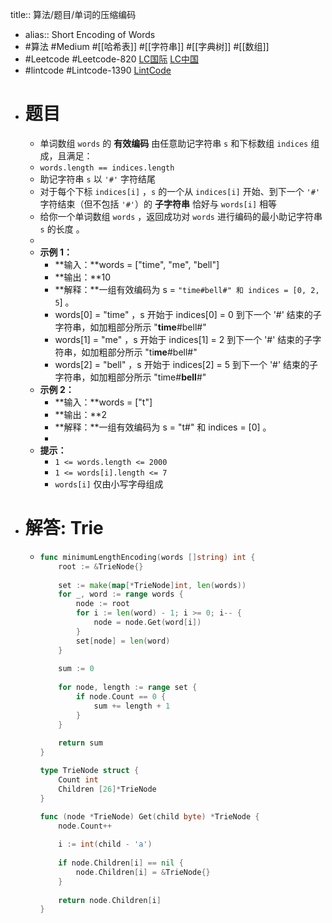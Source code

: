 title:: 算法/题目/单词的压缩编码
- alias:: Short Encoding of Words
- #算法 #Medium #[[哈希表]] #[[字符串]] #[[字典树]] #[[数组]]
- #Leetcode #Leetcode-820 [LC国际](https://leetcode.com/problems/short-encoding-of-words/) [LC中国](https://leetcode-cn.com/problems/short-encoding-of-words/)
- #lintcode #Lintcode-1390 [LintCode](https://www.lintcode.com/problem/1390/)
- # 题目
	- 单词数组 `words` 的 **有效编码** 由任意助记字符串 `s` 和下标数组 `indices` 组成，且满足：
	- `words.length == indices.length`
	- 助记字符串 `s` 以 `'#'` 字符结尾
	- 对于每个下标 `indices[i]` ，`s` 的一个从 `indices[i]` 开始、到下一个 `'#'` 字符结束（但不包括 `'#'`）的 **子字符串** 恰好与 `words[i]` 相等
	- 给你一个单词数组 `words` ，返回成功对 `words` 进行编码的最小助记字符串 `s` 的长度 。
	-
	- **示例 1：**
		- **输入：**words = ["time", "me", "bell"]
		- **输出：**10
		- **解释：**一组有效编码为 s = `"time#bell#" 和 indices = [0, 2, 5`] 。
		- words[0] = "time" ，s 开始于 indices[0] = 0 到下一个 '#' 结束的子字符串，如加粗部分所示 "**time**#bell#"
		- words[1] = "me" ，s 开始于 indices[1] = 2 到下一个 '#' 结束的子字符串，如加粗部分所示 "ti**me**#bell#"
		- words[2] = "bell" ，s 开始于 indices[2] = 5 到下一个 '#' 结束的子字符串，如加粗部分所示 "time#**bell**#"
	- **示例 2：**
		- **输入：**words = ["t"]
		- **输出：**2
		- **解释：**一组有效编码为 s = "t#" 和 indices = [0] 。
		-
	- **提示：**
		- `1 <= words.length <= 2000`
		- `1 <= words[i].length <= 7`
		- `words[i]` 仅由小写字母组成
- # 解答: Trie
	- ```go
	  func minimumLengthEncoding(words []string) int {
	      root := &TrieNode{}
	      
	      set := make(map[*TrieNode]int, len(words))
	      for _, word := range words {
	          node := root
	          for i := len(word) - 1; i >= 0; i-- {
	              node = node.Get(word[i])
	          }
	          set[node] = len(word)
	      }
	      
	      sum := 0
	      
	      for node, length := range set {
	          if node.Count == 0 {
	              sum += length + 1
	          }
	      }
	      
	      return sum
	  }
	  
	  type TrieNode struct {
	      Count int
	      Children [26]*TrieNode
	  }
	  
	  func (node *TrieNode) Get(child byte) *TrieNode {
	      node.Count++
	      
	      i := int(child - 'a')
	      
	      if node.Children[i] == nil {
	          node.Children[i] = &TrieNode{}
	      }
	      
	      return node.Children[i]
	  }
	  ```